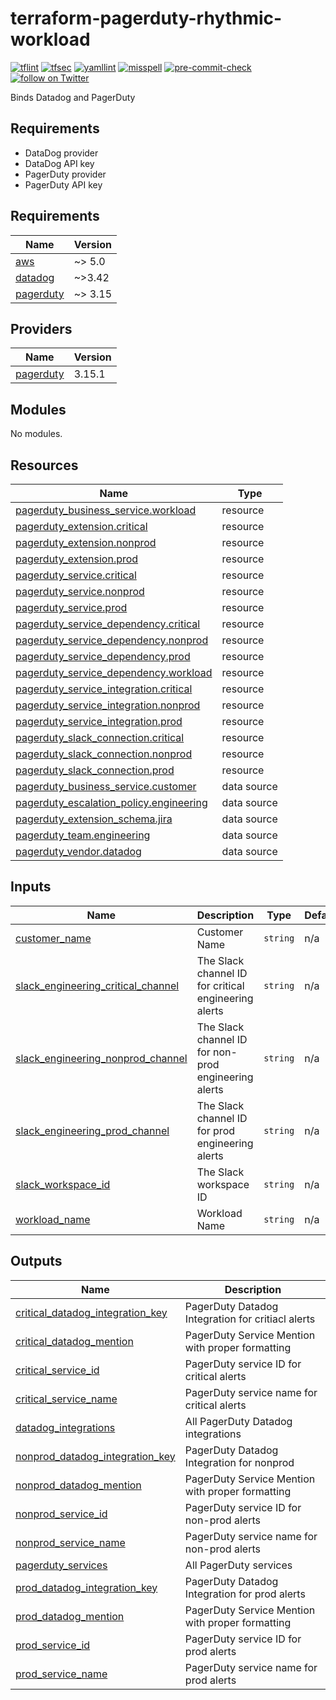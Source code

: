 # terraform-pagerduty-rhythmic-workload
[![tflint](https://github.com/rhythmictech/terraform-pagerduty-rhythmic-workload/actions/workflows/tflint.yaml/badge.svg)](https://github.com/rhythmictech/terraform-pagerduty-rhythmic-workload/actions/workflows/tflint.yaml)
[![tfsec](https://github.com/rhythmictech/terraform-pagerduty-rhythmic-workload/actions/workflows/tfsec.yaml/badge.svg)](https://github.com/rhythmictech/terraform-pagerduty-rhythmic-workload/actions/workflows/tfsec.yaml)
[![yamllint](https://github.com/rhythmictech/terraform-pagerduty-rhythmic-workload/actions/workflows/yamllint.yaml/badge.svg)](https://github.com/rhythmictech/terraform-pagerduty-rhythmic-workload/actions/workflows/yamllint.yaml)
[![misspell](https://github.com/rhythmictech/terraform-pagerduty-rhythmic-workload/actions/workflows/misspell.yaml/badge.svg)](https://github.com/rhythmictech/terraform-pagerduty-rhythmic-workload/actions/workflows/misspell.yaml)
[![pre-commit-check](https://github.com/rhythmictech/terraform-pagerduty-rhythmic-workload/actions/workflows/pre-commit.yaml/badge.svg)](https://github.com/rhythmictech/terraform-pagerduty-rhythmic-workload/actions/workflows/pre-commit.yaml)
<a href="https://twitter.com/intent/follow?screen_name=RhythmicTech"><img src="https://img.shields.io/twitter/follow/RhythmicTech?style=social&logo=twitter" alt="follow on Twitter"></a>

Binds Datadog and PagerDuty

## Requirements
* DataDog provider
* DataDog API key
* PagerDuty provider
* PagerDuty API key

<!-- BEGINNING OF PRE-COMMIT-TERRAFORM DOCS HOOK -->
## Requirements

| Name | Version |
|------|---------|
| <a name="requirement_aws"></a> [aws](#requirement\_aws) | ~> 5.0 |
| <a name="requirement_datadog"></a> [datadog](#requirement\_datadog) | ~>3.42 |
| <a name="requirement_pagerduty"></a> [pagerduty](#requirement\_pagerduty) | ~> 3.15 |

## Providers

| Name | Version |
|------|---------|
| <a name="provider_pagerduty"></a> [pagerduty](#provider\_pagerduty) | 3.15.1 |

## Modules

No modules.

## Resources

| Name | Type |
|------|------|
| [pagerduty_business_service.workload](https://registry.terraform.io/providers/PagerDuty/pagerduty/latest/docs/resources/business_service) | resource |
| [pagerduty_extension.critical](https://registry.terraform.io/providers/PagerDuty/pagerduty/latest/docs/resources/extension) | resource |
| [pagerduty_extension.nonprod](https://registry.terraform.io/providers/PagerDuty/pagerduty/latest/docs/resources/extension) | resource |
| [pagerduty_extension.prod](https://registry.terraform.io/providers/PagerDuty/pagerduty/latest/docs/resources/extension) | resource |
| [pagerduty_service.critical](https://registry.terraform.io/providers/PagerDuty/pagerduty/latest/docs/resources/service) | resource |
| [pagerduty_service.nonprod](https://registry.terraform.io/providers/PagerDuty/pagerduty/latest/docs/resources/service) | resource |
| [pagerduty_service.prod](https://registry.terraform.io/providers/PagerDuty/pagerduty/latest/docs/resources/service) | resource |
| [pagerduty_service_dependency.critical](https://registry.terraform.io/providers/PagerDuty/pagerduty/latest/docs/resources/service_dependency) | resource |
| [pagerduty_service_dependency.nonprod](https://registry.terraform.io/providers/PagerDuty/pagerduty/latest/docs/resources/service_dependency) | resource |
| [pagerduty_service_dependency.prod](https://registry.terraform.io/providers/PagerDuty/pagerduty/latest/docs/resources/service_dependency) | resource |
| [pagerduty_service_dependency.workload](https://registry.terraform.io/providers/PagerDuty/pagerduty/latest/docs/resources/service_dependency) | resource |
| [pagerduty_service_integration.critical](https://registry.terraform.io/providers/PagerDuty/pagerduty/latest/docs/resources/service_integration) | resource |
| [pagerduty_service_integration.nonprod](https://registry.terraform.io/providers/PagerDuty/pagerduty/latest/docs/resources/service_integration) | resource |
| [pagerduty_service_integration.prod](https://registry.terraform.io/providers/PagerDuty/pagerduty/latest/docs/resources/service_integration) | resource |
| [pagerduty_slack_connection.critical](https://registry.terraform.io/providers/PagerDuty/pagerduty/latest/docs/resources/slack_connection) | resource |
| [pagerduty_slack_connection.nonprod](https://registry.terraform.io/providers/PagerDuty/pagerduty/latest/docs/resources/slack_connection) | resource |
| [pagerduty_slack_connection.prod](https://registry.terraform.io/providers/PagerDuty/pagerduty/latest/docs/resources/slack_connection) | resource |
| [pagerduty_business_service.customer](https://registry.terraform.io/providers/PagerDuty/pagerduty/latest/docs/data-sources/business_service) | data source |
| [pagerduty_escalation_policy.engineering](https://registry.terraform.io/providers/PagerDuty/pagerduty/latest/docs/data-sources/escalation_policy) | data source |
| [pagerduty_extension_schema.jira](https://registry.terraform.io/providers/PagerDuty/pagerduty/latest/docs/data-sources/extension_schema) | data source |
| [pagerduty_team.engineering](https://registry.terraform.io/providers/PagerDuty/pagerduty/latest/docs/data-sources/team) | data source |
| [pagerduty_vendor.datadog](https://registry.terraform.io/providers/PagerDuty/pagerduty/latest/docs/data-sources/vendor) | data source |

## Inputs

| Name | Description | Type | Default | Required |
|------|-------------|------|---------|:--------:|
| <a name="input_customer_name"></a> [customer\_name](#input\_customer\_name) | Customer Name | `string` | n/a | yes |
| <a name="input_slack_engineering_critical_channel"></a> [slack\_engineering\_critical\_channel](#input\_slack\_engineering\_critical\_channel) | The Slack channel ID for critical engineering alerts | `string` | n/a | yes |
| <a name="input_slack_engineering_nonprod_channel"></a> [slack\_engineering\_nonprod\_channel](#input\_slack\_engineering\_nonprod\_channel) | The Slack channel ID for non-prod engineering alerts | `string` | n/a | yes |
| <a name="input_slack_engineering_prod_channel"></a> [slack\_engineering\_prod\_channel](#input\_slack\_engineering\_prod\_channel) | The Slack channel ID for prod engineering alerts | `string` | n/a | yes |
| <a name="input_slack_workspace_id"></a> [slack\_workspace\_id](#input\_slack\_workspace\_id) | The Slack workspace ID | `string` | n/a | yes |
| <a name="input_workload_name"></a> [workload\_name](#input\_workload\_name) | Workload Name | `string` | n/a | yes |

## Outputs

| Name | Description |
|------|-------------|
| <a name="output_critical_datadog_integration_key"></a> [critical\_datadog\_integration\_key](#output\_critical\_datadog\_integration\_key) | PagerDuty Datadog Integration for critiacl alerts |
| <a name="output_critical_datadog_mention"></a> [critical\_datadog\_mention](#output\_critical\_datadog\_mention) | PagerDuty Service Mention with proper formatting |
| <a name="output_critical_service_id"></a> [critical\_service\_id](#output\_critical\_service\_id) | PagerDuty service ID for critical alerts |
| <a name="output_critical_service_name"></a> [critical\_service\_name](#output\_critical\_service\_name) | PagerDuty service name for critical alerts |
| <a name="output_datadog_integrations"></a> [datadog\_integrations](#output\_datadog\_integrations) | All PagerDuty Datadog integrations |
| <a name="output_nonprod_datadog_integration_key"></a> [nonprod\_datadog\_integration\_key](#output\_nonprod\_datadog\_integration\_key) | PagerDuty Datadog Integration for nonprod |
| <a name="output_nonprod_datadog_mention"></a> [nonprod\_datadog\_mention](#output\_nonprod\_datadog\_mention) | PagerDuty Service Mention with proper formatting |
| <a name="output_nonprod_service_id"></a> [nonprod\_service\_id](#output\_nonprod\_service\_id) | PagerDuty service ID for non-prod alerts |
| <a name="output_nonprod_service_name"></a> [nonprod\_service\_name](#output\_nonprod\_service\_name) | PagerDuty service name for non-prod alerts |
| <a name="output_pagerduty_services"></a> [pagerduty\_services](#output\_pagerduty\_services) | All PagerDuty services |
| <a name="output_prod_datadog_integration_key"></a> [prod\_datadog\_integration\_key](#output\_prod\_datadog\_integration\_key) | PagerDuty Datadog Integration for prod alerts |
| <a name="output_prod_datadog_mention"></a> [prod\_datadog\_mention](#output\_prod\_datadog\_mention) | PagerDuty Service Mention with proper formatting |
| <a name="output_prod_service_id"></a> [prod\_service\_id](#output\_prod\_service\_id) | PagerDuty service ID for prod alerts |
| <a name="output_prod_service_name"></a> [prod\_service\_name](#output\_prod\_service\_name) | PagerDuty service name for prod alerts |
<!-- END OF PRE-COMMIT-TERRAFORM DOCS HOOK -->
